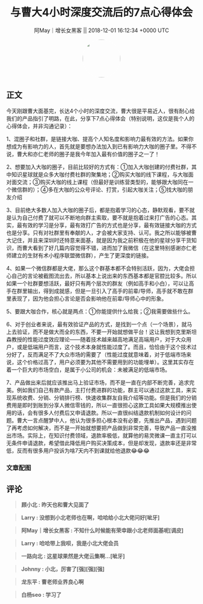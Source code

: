<h1 align="center">与曹大4小时深度交流后的7点心得体会</h1>




<p align="center">
    <a>阿May｜增长女黑客 || 2018-12-01 16:12:34 &#43;0000 UTC</a>
</p>

<div align="center">
    <img src="https://images.zsxq.com/FgkylLDGY-UeYnmO51-cw1q0VJkl?e=1590940799&amp;token=kIxbL07-8jAj8w1n4s9zv64FuZZNEATmlU_Vm6zD:eS8l8FqxUfhRSr4a_MeTXLP2wr0=" width="100" height="100" style="border:1px solid;border-radius:50%; color:#ffffff"/>
</div>




## 正文

<div>
今天刚跟曹大面基完，长达4个小时的深度交流，曹大很是平易近人，很有耐心给我们的产品指引了明路，在此，分享下7点心得体会（特别说明，这仅是我个人的心得体会，并非沟通记录）：

1、混圈子和社群，是链接大咖、提高个人知名度和影响力最有效的方法。如果你想成为有影响力的人，首先就是要想办法加入到已有影响力大咖的圈子里。不得不说，曹大和亦仁老师的圈子是我今年加入最有价值的圈子之一了！

2、想要加入大咖的圈子，目前比较好的方式有：①加入大咖创建的付费社群，其中知识星球就是众多大咖付费社群的聚集地；②购买大咖的线下课程，与大咖面对面交流；③购买大咖的线上课程（但最好是训练营类型的，能够跟大咖同在一个微信群的）；④多在大咖的公众号评论、打赏，引起大咖关注；⑤找大咖的朋友介绍

3、目前绝大多数人加入大咖的圈子后，都是抱着学习的心态，静默观看，要不就是认为自己付费了就可以不断地向群主索取，要不就是抱着过来打广告的心态。其实，最有效的学习是分享，最有效打广告的方式也是分享，最有效链接大咖的方式也是分享。只有对社群里有奉献的人，才会被大家支持、认可。我之所以能够被曹大记住，并且来深圳时还特意来面基，就是因为我之前积极在他的星球分享干货知识，而曹大看到了好几篇内容觉得不错，进而加了我微信（在这里特别感谢亦仁老师建立的生财有术小程序联盟微信群），产生了更深度的链接。

4、如果一个微信群都是大佬，那么这个群基本都不会特别活跃，因为，大佬会担心自己的言论被截图流出去，所以基本上说出来的东西基本都是官腔比较多。所以如果一个社群要想活跃，最好只有两个层次的群友（例如高手和小白），可以让高手在群里输出，得到成就感，但是一旦引入了高手的前辈/导师，高手就不敢在群里表现了，因为他会担心言论是否会影响他在前辈/导师心中的形象。

5、要跟大咖合作，核心就是两点：①你能提供什么给我；②我需要做些什么。

6、对于创业者来说，最有效验证产品的方式，是找到一个点（一个场景），就马上去验证，而不是做大而全的东西，不要一开始就想做平台！这让我想到克里斯坦森教授的性能过度效应理论——随着技术越来越高地满足高端用户，对于大众用户，或是低端用户而言，这个技术本身就性能过度了。而且，恰恰由于这个技术过分好了，反而满足不了大众市场的需要了（性能过度就意味着，对于低端市场来说，这个价格过高了，用户必须要为其他不需要用到的功能埋单）。这里其实存在着一个巨大的市场空白，是属于小公司的机会：未被满足的低端市场。

7、产品做出来后就应该推出马上验证市场，而不是一直在内部不断完善，追求完美。例如我们自己有款产品，主打付费进群的功能，群主可以通过这款工具，来实现系统收费、分销、分销排行榜、快速收集群友自我介绍等功能。但是我们的分销费用是即时到账到分享人微信零钱的，所以一直很担心这款工具如果大规模推出使用的话，会有很多人付费后又申请退款。所以一直很纠结退款机制如何设计的问题。曹大一言点醒梦中人，他认为很多担心根本没有必要，先推出产品，遇到问题了再考虑如何解决，而不是一开始就想要把产品做到非常完善，导致产品一直没推出市场。实际上，在知识付费领域，退款率极低，就算他的易灵微课一直主打可以无条件申请退款，希望借此降低用户购买决策成本，但是却发现，退款率还是非常低，反而有很多用户投诉为啥7天内不到课就给他退款😂😂😂
</div>

### 文章配图

<div class="image" align="center">

</div>


## 评论

<div align="left">
<div>

<blockquote >
<span> <strong>顾小北 : 昨天也和曹大见面了 </strong></span>
</blockquote>

<blockquote >
<span> <strong>Larry : 没想到小北老师也在啊，哈哈给小北大佬问好[呲牙] </strong></span>
</blockquote>

<blockquote >
<span> <strong>阿May｜增长女黑客 : 不知什么时候能有荣幸跟小北老师面基呢[调皮] </strong></span>
</blockquote>

<blockquote >
<span> <strong>Larry : 哈哈带上我呗，我是小北大佬会员 </strong></span>
</blockquote>

<blockquote >
<span> <strong>一路向北 : 这星球果然是大佬云集啊…[呲牙] </strong></span>
</blockquote>

<blockquote >
<span> <strong>Johnny : 小北，厉害了[强][强][强] </strong></span>
</blockquote>

<blockquote >
<span> <strong>龙东平 : 曹老师业界良心啊 </strong></span>
</blockquote>

<blockquote >
<span> <strong>白杨seo : 学习了 </strong></span>
</blockquote>

</div>
</div>